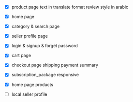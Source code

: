 - [x] product page
      text in translate format 
      review style in arabic  
- [x] home page
- [x] category & search page
- [x] seller profile page
- [x] login & signup & forget password
- [x] cart page
- [x] checkout page
      shipping
      payment
      summary
- [x] subscription_package responsive
- [x] home page products
- [ ] local seller profile






